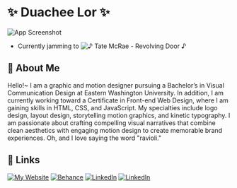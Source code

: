 # ✨ Duachee Lor ✨

![App Screenshot](https://media.giphy.com/media/XWeJDaxYa1YrK/giphy.gif?cid=ecf05e47a2cns727x6h0wndldv62n7kz83rzleafql3f7osi&ep=v1_gifs_related&rid=giphy.gif&ct=g)
* Currently jamming to ![♪ Tate McRae - Revolving Door ♪](https://open.spotify.com/track/541sN2qNfIlllGn9nGOQoC?si=6d0dd7aaa3ca4d8d) 

##  💌 About Me
Hello!~ I am a graphic and motion designer pursuing a Bachelor’s in Visual Communication Design at Eastern Washington University. In addition, I am currently working toward a Certificate in Front-end Web Design, where I am gaining skills in HTML, CSS, and JavaScript. My specialties include logo design, layout design, storytelling motion graphics, and kinetic typography. I am passionate about crafting compelling visual narratives that combine clean aesthetics with engaging motion design to create memorable brand experiences.
Oh, and I love saying the word "ravioli."

## 📎 Links
[![My Website](https://img.shields.io/badge/MY%20WEBSITE-F33A6A
)](https://duacheel.netlify.app/) [![Behance](https://img.shields.io/badge/BEHANCE-E0B0FF
)](https://www.behance.net/duacheelor2) [![LinkedIn](https://img.shields.io/badge/LINKEDIN-%230CAFFF
)](https://www.linkedin.com/in/duachee-lor) [![LinkedIn](https://img.shields.io/badge/MY%20PORTFOLIO%20PDF-f6b092)](https://github.com/user-attachments/files/19574425/Portfolio_2024_Lor.D-compressed_2.pdf)
